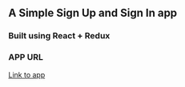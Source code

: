 ## A Simple Sign Up and Sign In app

### Built using React + Redux 

### APP URL

[Link to app](https://tracom-react-app,herokuapp.com)